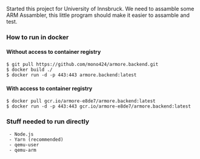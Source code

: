 Started this project for University of Innsbruck.
We need to assamble some ARM Assambler, this little program should make it easier to assamble and test.

### How to run in docker

#### Without access to container registry
```
$ git pull https://github.com/mono424/armore.backend.git
$ docker build ./
$ docker run -d -p 443:443 armore.backend:latest
```

#### With access to container registry
```
$ docker pull gcr.io/armore-e8de7/armore.backend:latest
$ docker run -d -p 443:443 gcr.io/armore-e8de7/armore.backend:latest
```


### Stuff needed to run directly
```
 - Node.js
 - Yarn (recommended)
 - qemu-user
 - qemu-arm
```